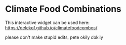 # Climate Food Combinations

This interactive widget can be used here:
https://delekof.github.io/climatefoodcombos/

please don't make stupid edits, pete
okily dokily